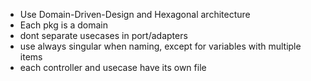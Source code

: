 - Use Domain-Driven-Design and Hexagonal architecture
- Each pkg is a domain
- dont separate usecases in port/adapters
- use always singular when naming, except for variables with multiple items
- each controller and usecase have its own file
